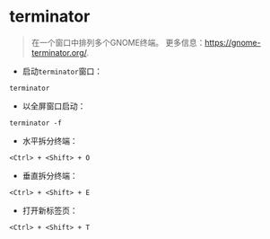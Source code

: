 # terminator

> 在一个窗口中排列多个GNOME终端。
> 更多信息：<https://gnome-terminator.org/>.

- 启动`terminator`窗口：

`terminator`

- 以全屏窗口启动：

`terminator -f`

- 水平拆分终端：

`<Ctrl> + <Shift> + O`

- 垂直拆分终端：

`<Ctrl> + <Shift> + E`

- 打开新标签页：

`<Ctrl> + <Shift> + T`